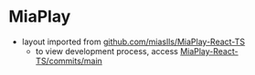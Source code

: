 # MiaPlay

- layout imported from [github.com/miaslls/MiaPlay-React-TS](https://github.com/miaslls/MiaPlay-React-TS)
  - to view development process, access [MiaPlay-React-TS/commits/main](https://github.com/miaslls/MiaPlay-React-TS/commits/main)
